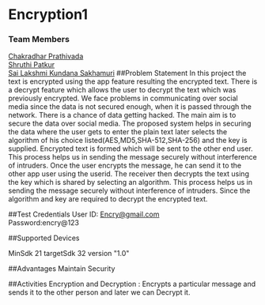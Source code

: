 # Encryption1
### Team Members
[Chakradhar Prathivada](https://github.com/Chakri15099)<br>
[Shruthi Patkur](https://github.com/pshruthi04)<br>
[Sai Lakshmi Kundana Sakhamuri](https://github.com/kundanaSakhamuri98)
##Problem Statement
In this project the text is encrypted using the app feature resulting the encrypted text. 
There is a decrypt feature which allows the user to decrypt the text which was previously encrypted.
We face problems in communicating over social media since the data is not secured enough, when it is passed through the network.
There is a chance of data getting hacked. The main aim is to secure the data over social media. 
The proposed system helps in securing the data where the user gets to enter the plain text later selects the algorithm of his choice listed(AES,MD5,SHA-512,SHA-256) and the key is supplied.
Encrypted text is formed which will be sent to the other end user. This process helps us in sending the message securely without interference of intruders.
Once the user encrypts the message, he can send it to the other app user using the userid. The receiver then decrypts the text using the key which is shared by selecting an algorithm.
This process helps us in sending the message securely without interference of intruders. Since the algorithm and key are required to decrypt the encrypted text.

##Test Credentials
User ID: Encry@gmail.com  
Password:encry@123

##Supported Devices

MinSdk 21
targetSdk 32
version "1.0"

##Advantages
Maintain Security 


##Activities
Encryption and Decryption : Encrypts a particular message and sends it to the other person and later we can Decrypt it.
